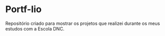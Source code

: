 # Portf-lio
Repositório criado para mostrar os projetos que realizei durante os meus estudos com a Escola DNC.
